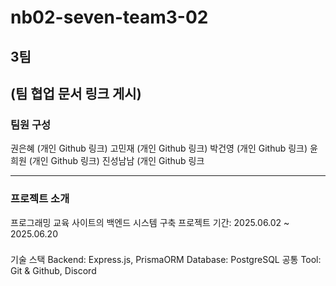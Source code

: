 # nb02-seven-team3-02

## 3팀
(팀 협업 문서 링크 게시)
---

### 팀원 구성
권은혜 (개인 Github 링크)
고민재 (개인 Github 링크)
박건영 (개인 Github 링크)
윤희원 (개인 Github 링크)
진성남남 (개인 Github 링크

---


### 프로젝트 소개
프로그래밍 교육 사이트의 백엔드 시스템 구축
프로젝트 기간: 2025.06.02 ~ 2025.06.20

###
기술 스택
Backend: Express.js, PrismaORM
Database: PostgreSQL
공통 Tool: Git & Github, Discord
